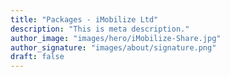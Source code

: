 ```yaml
---
title: "Packages - iMobilize Ltd"
description: "This is meta description."
author_image: "images/hero/iMobilize-Share.jpg"
author_signature: "images/about/signature.png"
draft: false
---
```

